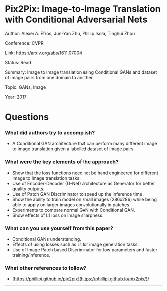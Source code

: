 # Pix2Pix: Image-to-Image Translation with Conditional Adversarial Nets
Author: Alexei A. Efros, Jun-Yan Zhu, Phillip Isola, Tinghui Zhou

Conference: CVPR

Link: https://arxiv.org/abs/1611.07004

Status: Read

Summary: Image to image translation using Conditional GANs and dataset of image pairs from one domain to another.

Topic: GANs, Image 

Year: 2017

# Questions

### What did authors try to accomplish?

- A Conditional GAN architecture that can perform many different image to image translation given a labelled dataset of image pairs.

### What were the key elements of the approach?

- Show that the loss functions need not be hand engineered for different Image to Image translation tasks.
- Use of Encoder-Decoder (U-Net) architecture as Generator for better quality outputs.
- Use of Patch GAN Discriminator to speed up the inference time .
- Show the ability to train model on small images (286x286) while being able to apply on larger images convolutionally in patches.
- Experiments to compare normal GAN with Conditional GAN.
- Show effects of L1 loss on image sharpness.

### What can you use yourself from this paper?

- Conditional GANs understanding.
- Effects of using losses such as L1 for image generation tasks.
- Use of Image Patch based Discriminator for low parameters and faster training/inference.

### What other references to follow?

- [https://phillipi.github.io/pix2pix](https://phillipi.github.io/pix2pix/)/

---